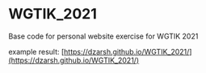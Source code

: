 # WGTIK_2021
Base code for personal website exercise for WGTIK 2021

example result:
[https://dzarsh.github.io/WGTIK_2021/](https://dzarsh.github.io/WGTIK_2021/)
